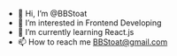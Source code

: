 - 👋 Hi, I’m @BBStoat
- 👀 I’m interested in Frontend Developing
- 🌱 I’m currently learning React.js
- 📫 How to reach me BBStoat@gmail.com

<!---
BBStoat/BBStoat is a ✨ special ✨ repository because its `README.md` (this file) appears on your GitHub profile.
You can click the Preview link to take a look at your changes.
--->
